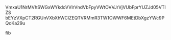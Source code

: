 VmxaU1NrMVhSWGxWYkdoVVlrVndVbFpyVWtOVVJrVjVUbFprYUZJd05VTlZS
bEYzVXpCT2RGUnVXbXhWClZEQTVRMmR3TW1OWWF6MEtDbXgzYWc9PQoKa29u

fib